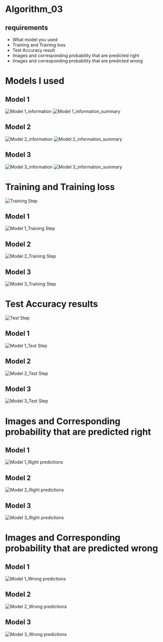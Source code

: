 # Algorithm_03
## requirements
- What model you used
- Training and Training loss
- Test Accuracy result
- Images and corresponding probability that are predicted right
- Images and corresponding probability that are predicted wrong

# Models I used

## Model 1
![Model 1_information](https://user-images.githubusercontent.com/53007295/83225643-3813cf00-a1bb-11ea-9681-e1ca1eeb14b0.png)
![Model 1_information_summary](https://user-images.githubusercontent.com/53007295/83225645-38ac6580-a1bb-11ea-8b27-01d4f1692738.png)

## Model 2
![Model 2_information](https://user-images.githubusercontent.com/53007295/83225654-3ba75600-a1bb-11ea-87e6-f39546e14150.png)
![Model 2_information_summary](https://user-images.githubusercontent.com/53007295/83225655-3ba75600-a1bb-11ea-9861-8e586e64ed1d.png)

## Model 3
![Model 3_information](https://user-images.githubusercontent.com/53007295/83225661-3d711980-a1bb-11ea-9af9-b21915b5d7ab.png)
![Model 3_information_summary](https://user-images.githubusercontent.com/53007295/83225664-3f3add00-a1bb-11ea-88df-ac8da581a478.png)

# Training and Training loss

![Training Step](https://user-images.githubusercontent.com/53007295/83226490-13b8f200-a1bd-11ea-96ca-3dda99aaf797.png)

## Model 1
![Model 1_Training Step](https://user-images.githubusercontent.com/53007295/83225650-39dd9280-a1bb-11ea-8d53-079678bc7372.png)
## Model 2
![Model 2_Training Step](https://user-images.githubusercontent.com/53007295/83225658-3cd88300-a1bb-11ea-963c-82be85a6136b.png)
## Model 3
![Model 3_Training Step](https://user-images.githubusercontent.com/53007295/83225668-406c0a00-a1bb-11ea-845c-654d2fb478f2.png)

# Test Accuracy results

![Test Step](https://user-images.githubusercontent.com/53007295/83225671-4104a080-a1bb-11ea-9d0c-39b271215879.png)

## Model 1
![Model 1_Test Step](https://user-images.githubusercontent.com/53007295/83226394-e2402680-a1bc-11ea-9c94-124f212d8c3f.png)
## Model 2
![Model 2_Test Step](https://user-images.githubusercontent.com/53007295/83226399-e53b1700-a1bc-11ea-8d78-a2281a24f3b2.png)
## Model 3
![Model 3_Test Step](https://user-images.githubusercontent.com/53007295/83226404-e79d7100-a1bc-11ea-960e-0a317585cc34.png)

# Images and Corresponding probability that are predicted right

## Model 1
![Model 1_Right predictions](https://user-images.githubusercontent.com/53007295/83227092-516a4a80-a1be-11ea-93b8-46033112f222.png)

## Model 2
![Model 2_Right predictions](https://user-images.githubusercontent.com/53007295/83227094-5202e100-a1be-11ea-8dfb-6e5ea6932b7d.png)

## Model 3
![Model 3_Right predictions](https://user-images.githubusercontent.com/53007295/83227095-529b7780-a1be-11ea-9470-22694cc0006f.png)


# Images and Corresponding probability that are predicted wrong

## Model 1
![Model 1_Wrong predictions](https://user-images.githubusercontent.com/53007295/83225652-3a762900-a1bb-11ea-9cb4-cd1bfca38bdc.png)

## Model 2
![Model 2_Wrong predictions](https://user-images.githubusercontent.com/53007295/83225659-3cd88300-a1bb-11ea-9162-73d7c4064741.png)

## Model 3
![Model 3_Wrong predictions](https://user-images.githubusercontent.com/53007295/83225670-406c0a00-a1bb-11ea-9cc8-e41611829f46.png)
